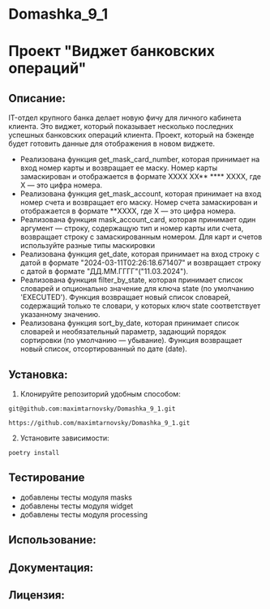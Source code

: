 # Domashka_9_1
# Проект "Виджет банковских операций"

## Описание:

IT-отдел крупного банка делает новую фичу для личного кабинета клиента.
Это виджет, который показывает несколько последних успешных банковских операций клиента.  Проект, 
который на бэкенде будет готовить данные для отображения в новом виджете.

* Реализована функция get_mask_card_number, которая принимает на вход номер карты и возвращает ее маску.
    Номер карты замаскирован и отображается в формате
    XXXX XX** **** XXXX, где X — это цифра номера.
* Реализована функция get_mask_account, которая принимает на вход номер счета и возвращает его маску.
    Номер счета замаскирован и отображается в формате **XXXX,
     где X — это цифра номера.
* Реализована функция mask_account_card, которая принимает один аргумент — строку, содержащую тип и номер
  карты   или счета, возвращает строку с замаскированным номером.
    Для карт и счетов используйте разные типы маскировки
* Реализована функция get_date, которая принимает на вход строку с датой в формате 
    "2024-03-11T02:26:18.671407" и возвращает строку с датой в формате "ДД.ММ.ГГГГ"("11.03.2024").
* Реализована функция filter_by_state, которая принимает список словарей
    и опционально значение для ключа state (по умолчанию 'EXECUTED').
    Функция возвращает новый список словарей, содержащий только те словари,
    у которых ключ state соответствует указанному значению.
* Реализована функция sort_by_date, которая принимает список словарей и необязательный параметр,
    задающий порядок сортировки (по умолчанию — убывание).
    Функция возвращает новый список, отсортированный по дате (date).
## Установка:

1. Клонируйте репозиторий удобным способом:
```
git@github.com:maximtarnovsky/Domashka_9_1.git
```
```
https://github.com/maximtarnovsky/Domashka_9_1.git
```

2. Установите зависимости:
```
poetry install
```
## Тестирование
* добавлены тесты модуля masks
* добавлены тесты модуля widget
* добавлены тесты модуля processing

## Использование:


## Документация:


## Лицензия:
